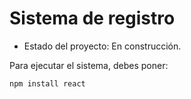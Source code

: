  <h1> Sistema de registro</h1>

 - Estado del proyecto: En construcción.

Para ejecutar el sistema, debes poner:

```npm install react```
